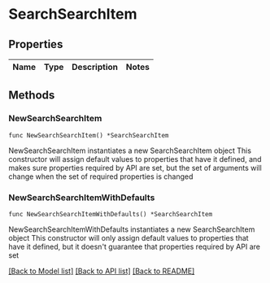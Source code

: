 # SearchSearchItem

## Properties

Name | Type | Description | Notes
------------ | ------------- | ------------- | -------------

## Methods

### NewSearchSearchItem

`func NewSearchSearchItem() *SearchSearchItem`

NewSearchSearchItem instantiates a new SearchSearchItem object
This constructor will assign default values to properties that have it defined,
and makes sure properties required by API are set, but the set of arguments
will change when the set of required properties is changed

### NewSearchSearchItemWithDefaults

`func NewSearchSearchItemWithDefaults() *SearchSearchItem`

NewSearchSearchItemWithDefaults instantiates a new SearchSearchItem object
This constructor will only assign default values to properties that have it defined,
but it doesn't guarantee that properties required by API are set


[[Back to Model list]](../README.md#documentation-for-models) [[Back to API list]](../README.md#documentation-for-api-endpoints) [[Back to README]](../README.md)


